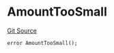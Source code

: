 # AmountTooSmall
[Git Source](https://github.com/manifoldfinance/mevETH2/blob/fb1b10e0f4766c0b96be04b99ddfd379368057c1/src/layerZero/lzApp/NonblockingLzApp.sol)


```solidity
error AmountTooSmall();
```

